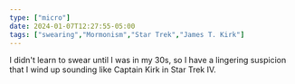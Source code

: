 ```yaml
---
type: ["micro"]
date: 2024-01-07T12:27:55-05:00
tags: ["swearing","Mormonism","Star Trek","James T. Kirk"]
---
```

I didn't learn to swear until I was in my 30s, so I have a lingering suspicion that I wind up sounding like Captain Kirk in Star Trek IV.
